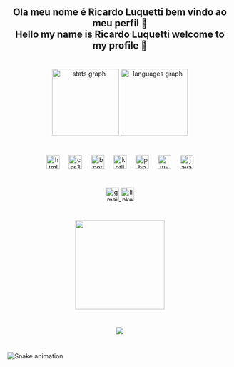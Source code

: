 <br clear="both">

<h2 align="center">Ola meu nome é Ricardo Luquetti bem vindo ao meu perfil 👋<br>Hello my name is Ricardo Luquetti welcome to my profile 👋</h2>

###

<br clear="both">

<div align="center">
  <img src="https://github-readme-stats.vercel.app/api?username=RLC02&hide_title=false&hide_rank=false&show_icons=true&include_all_commits=true&count_private=true&disable_animations=false&theme=prussian&locale=en&hide_border=true" height="150" alt="stats graph"  />
  <img src="https://github-readme-stats.vercel.app/api/top-langs?username=RLC02&locale=en&hide_title=false&layout=compact&card_width=320&langs_count=5&theme=prussian&hide_border=true" height="150" alt="languages graph"  />
</div>

###

<br clear="both">

<div align="center">
  <img src="https://skillicons.dev/icons?i=html" height="30" alt="html5 logo"  />
  <img width="12" />
  <img src="https://skillicons.dev/icons?i=css" height="30" alt="css3 logo"  />
  <img width="12" />
  <img src="https://skillicons.dev/icons?i=bootstrap" height="30" alt="bootstrap logo"  />
  <img width="12" />
  <img src="https://skillicons.dev/icons?i=kotlin" height="30" alt="kotlin logo"  />
  <img width="12" />
  <img src="https://skillicons.dev/icons?i=php" height="30" alt="php logo"  />
  <img width="12" />
  <img src="https://skillicons.dev/icons?i=mysql" height="30" alt="mysql logo"  />
  <img width="12" />
  <img src="https://skillicons.dev/icons?i=js" height="30" alt="javascript logo"  />
</div>

###

<br clear="both">

<div align="center">
  <a href="RicardoLqc@outlook.com.br" target="_blank">
    <img src="https://img.shields.io/static/v1?message=Gmail&logo=gmail&label=&color=D14836&logoColor=white&labelColor=&style=for-the-badge" height="30" alt="gmail logo"  />
  </a>
  <a href="https://www.linkedin.com/in/ricardo-luquetti-codo-835a5125b" target="_blank">
    <img src="https://img.shields.io/static/v1?message=LinkedIn&logo=linkedin&label=&color=0077B5&logoColor=White&labelColor=&style=for-the-badge" height="30" alt="linkedin logo"  />
  </a>
</div>

###

<br clear="both">

<div align="center">
  <img height="200" src="https://i.pinimg.com/originals/5f/3a/1e/5f3a1ea63183c38abc3a61fe60cb58bc.gif"  />
</div>

###

<br clear="both">

<div align="center">
  <img src="https://profile-counter.glitch.me/RLC02/count.svg?"  />
</div>

###

<br clear="both">

<img src="https://raw.githubusercontent.com/RLC02/RLC02/output/snake.svg" alt="Snake animation" />

###
